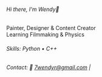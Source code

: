 ###### Hi there, I'm Wendy👋  
Painter, Designer & Content Creator  
Learning Filmmaking & Physics  

###### Skills: Python • C++  

###### Contact: 📧 7wendyr@gmail.com | 
<!--
**wendyhern/wendyhern** is a ✨ _special_ ✨ repository because its `README.md` (this file) appears on your GitHub profile.

Here are some ideas to get you started:

- 🔭 I’m currently working on ...
- 🌱 I’m currently learning ...
- 👯 I’m looking to collaborate on ...
- 🤔 I’m looking for help with ...
- 💬 Ask me about ...
- 📫 How to reach me: ...
- 😄 Pronouns: ...
- ⚡ Fun fact: ...
-->
